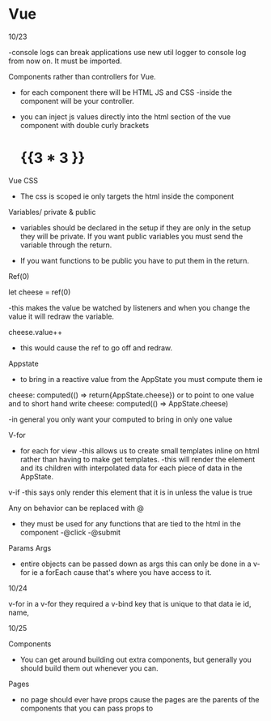 # Vue

10/23


-console logs can break applications use new util logger to console log from now on. It must be imported. 

Components rather than controllers for Vue. 
- for each component there will be HTML JS and CSS
-inside the component will be your controller.

- you can inject js values directly into the html section of the vue component with double curly brackets <h1>{{3 * 3 }}</h1>



Vue CSS 
- The css is scoped ie only targets the html inside the component


Variables/ private & public 
- variables should be declared in the setup if they are only in the setup they will be private. If you want public variables you must send the variable through the return. 

- If you want functions to be public you have to put them in the return.


Ref(0) 

let cheese = ref(0)

-this makes the value be watched by listeners and when you change the value it will redraw the variable. 

cheese.value++ 
- this would cause the ref to go off and redraw. 

Appstate 
- to bring in a reactive value from the AppState you must compute them ie

cheese: computed(() => return{AppState.cheese})  or to point to one value and to short hand write
cheese: computed(() => AppState.cheese)

-in general you only want your computed to bring in only one value


V-for
- for each for view
-this allows us to create small templates inline on html rather than having to make get templates.
-this will render the element and its children with interpolated data for each piece of data in the AppState.

v-if 
-this says only render this element that it is in unless the value is true


Any on behavior can be replaced with @
- they must be used for any functions that are tied to the html in the component
-@click
-@submit


Params Args 
- entire objects can be passed down as args this can only be done in a v-for ie a forEach cause that's where you have access to it.


10/24

v-for 
in a v-for they required a v-bind key that is unique to that data ie id, name,


10/25

Components 
- You can get around building out extra components, but generally you should build them out whenever you can.

Pages

- no page should ever have props cause the pages are the parents of the components that you can pass props to